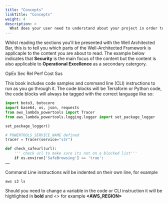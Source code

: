 ```yaml
---
title: "Concepts"
linkTitle: "Concepts"
weight: 4
description: >
  What does your user need to understand about your project in order to use it - or potentially contribute to it? 
---
```

Whilst reading the sections you'll be presented with the Well Architected Bar, this is to tell you which parts of the Well-Architected Framework is applicaple to the content you are about to read. The example below indicates that __Security__ is the main focus of the content but the content is also applicable to __Operational Excellence__ as a secondary catergory.

<span class=opex-sec>OpEx</span>
<span class=sec-on>Sec</span>
<span class=rel-off>Rel</span>
<span class=perf-off>Perf</span>
<span class=cost-off>Cost</span>
<span class=sus-off>Sus</span>
<br/>

This book includes code samples and command line (CLI) instructions to run as you go through it. The code blocks will be Terraform or Python code, the code blocks will always be tagged with the correct language like so:

```python
import boto3, botocore
import base64, os, json, requests
from aws_lambda_powertools import Tracer
from aws_lambda_powertools.logging.logger import set_package_logger

set_package_logger()

# POWERTOOLS_SERVICE_NAME defined
tracer = Tracer(service="s3r")

def check_safeurl(url):
    ''' check url to make sure its not on a blocked list'''
    if os.environ['SafeBrowsing'] == 'true':
……
``` 

Command Line instructions will be indented on their own line, for example

  ```aws s3 ls```

Should you need to change a variable in the code or CLI instruction it will be highlighted in __bold__ and <> for example __<AWS_REGION>__

